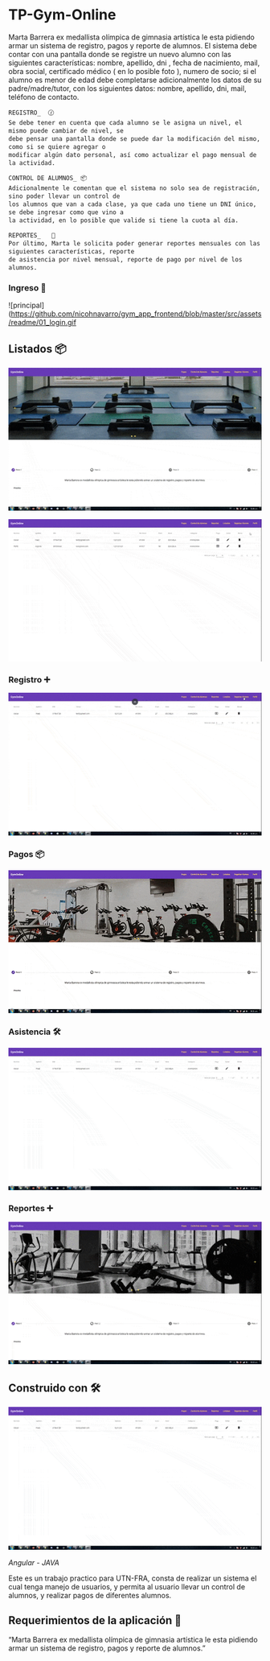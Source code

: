 
# **TP-Gym-Online**

Marta Barrera ex medallista olímpica de gimnasia artística le esta pidiendo armar un sistema de registro,
pagos y reporte de alumnos.
El sistema debe contar con una pantalla donde se registre un nuevo alumno con las siguientes
características: nombre, apellido, dni , fecha de nacimiento, mail, obra social, certificado médico ( en lo
posible foto ), numero de socio; si el alumno es menor de edad debe completarse adicionalmente los
datos de su padre/madre/tutor, con los siguientes datos: nombre, apellido, dni, mail, teléfono de
contacto.


```
REGISTRO_  🕜
Se debe tener en cuenta que cada alumno se le asigna un nivel, el mismo puede cambiar de nivel, se
debe pensar una pantalla donde se puede dar la modificación del mismo, como si se quiere agregar o
modificar algún dato personal, así como actualizar el pago mensual de la actividad.

```

```
CONTROL DE ALUMNOS_ 📦
Adicionalmente le comentan que el sistema no solo sea de registración, sino poder llevar un control de
los alumnos que van a cada clase, ya que cada uno tiene un DNI único, se debe ingresar como que vino a
la actividad, en lo posible que valide si tiene la cuota al día.

```

```
REPORTES_   🔧
Por último, Marta le solicita poder generar reportes mensuales con las siguientes características, reporte
de asistencia por nivel mensual, reporte de pago por nivel de los alumnos.

```

### Ingreso 🏥

![principal](https://github.com/nicohnavarro/gym_app_frontend/blob/master/src/assets/readme/01_login.gif


## Listados 📦

![principal](https://github.com/nicohnavarro/gym_app_frontend/blob/master/src/assets/readme/02_listados.gif)

![principal](https://github.com/nicohnavarro/gym_app_frontend/blob/master/src/assets/readme/03_pago-editar-borrar.gif)


### Registro ➕

![principal](https://github.com/nicohnavarro/gym_app_frontend/blob/master/src/assets/readme/04_registro.gif)


### Pagos 📦

![principal](https://github.com/nicohnavarro/gym_app_frontend/blob/master/src/assets/readme/05_pagos.gif)


### Asistencia 🛠️

![principal](https://github.com/nicohnavarro/gym_app_frontend/blob/master/src/assets/readme/06_control-asistencia.gif)


### Reportes ➕

![principal](https://github.com/nicohnavarro/gym_app_frontend/blob/master/src/assets/readme/07_reportes.gif)


## Construido con 🛠️

![principal](https://github.com/nicohnavarro/gym_app_frontend/blob/master/src/assets/readme/08_animaciones.gif)


_Angular - JAVA_

Este es un trabajo practico para UTN-FRA, consta de realizar un sistema el cual tenga manejo de usuarios, y permita al usuario llevar un control de alumnos,
 y realizar pagos de diferentes alumnos.
 
## Requerimientos de la aplicación 🚀

“Marta Barrera ex medallista olímpica de gimnasia artística le esta pidiendo armar un sistema de registro,
pagos y reporte de alumnos.”


